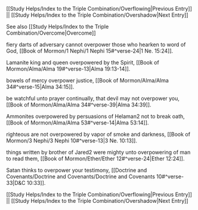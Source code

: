 [[Study Helps/Index to the Triple Combination/Overflowing|Previous Entry]]  ||  [[Study Helps/Index to the Triple Combination/Overshadow|Next Entry]]

 See also [[Study Helps/Index to the Triple Combination/Overcome|Overcome]]

 fiery darts of adversary cannot overpower those who hearken to word of God, [[Book of Mormon/1 Nephi/1 Nephi 15#^verse-24|1 Ne. 15:24]].

 Lamanite king and queen overpowered by the Spirit, [[Book of Mormon/Alma/Alma 19#^verse-13|Alma 19:13-14]].

 bowels of mercy overpower justice, [[Book of Mormon/Alma/Alma 34#^verse-15|Alma 34:15]].

 be watchful unto prayer continually, that devil may not overpower you, [[Book of Mormon/Alma/Alma 34#^verse-39|Alma 34:39]].

 Ammonites overpowered by persuasions of Helaman2 not to break oath, [[Book of Mormon/Alma/Alma 53#^verse-14|Alma 53:14]].

 righteous are not overpowered by vapor of smoke and darkness, [[Book of Mormon/3 Nephi/3 Nephi 10#^verse-13|3 Ne. 10:13]].

 things written by brother of Jared2 were mighty unto overpowering of man to read them, [[Book of Mormon/Ether/Ether 12#^verse-24|Ether 12:24]].

 Satan thinks to overpower your testimony, [[Doctrine and Covenants/Doctrine and Covenants/Doctrine and Covenants 10#^verse-33|D&C 10:33]].

[[Study Helps/Index to the Triple Combination/Overflowing|Previous Entry]]  ||  [[Study Helps/Index to the Triple Combination/Overshadow|Next Entry]]